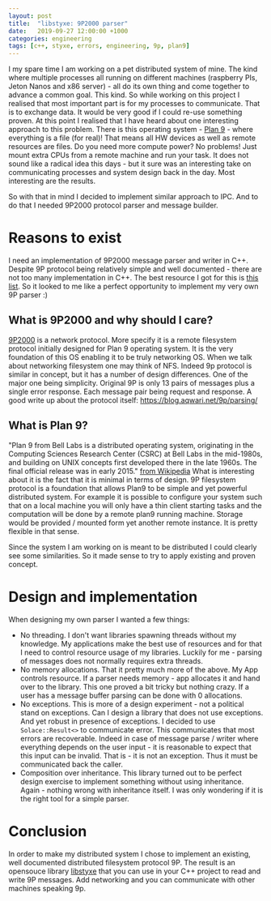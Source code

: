 ```yaml
---
layout: post
title:  "libstyxe: 9P2000 parser"
date:   2019-09-27 12:00:00 +1000
categories: engineering
tags: [c++, styxe, errors, engineering, 9p, plan9]
---
```


I my spare time I am working on a pet distributed system of mine. The kind where multiple processes all running on different machines (raspberry PIs, Jeton Nanos and x86 server) - all do its own thing and come together to advance a common goal. This kind. So while working on this project I realised that
most important part is for my processes to communicate. That is to exchange data. It would be very good if I could re-use something proven.
At this point I realised that I have heard about one interesting approach to this problem. There is this operating system - [Plan 9][plan9-wiki] - where everything is a file (for real)! That means all HW devices as well as remote resources are files. Do you need more compute power? No problems! Just mount extra CPUs from a remote machine and run your task.
It does not sound like a radical idea this days - but it sure was an interesting take on communicating processes and system design back in the day.
Most interesting are the results.

So with that in mind I decided to implement similar approach to IPC. And to do that I needed 9P2000 protocol parser and message builder.

# Reasons to exist
I need an implementation of 9P2000 message parser and writer in C++. Despite 9P protocol being relatively simple and well documented - there are not
too many implementation in C++. The best resource I got for this is [this list][9p-impl]. So it looked to me like a perfect opportunity to
implement my very own 9P parser :)

## What is 9P2000 and why should I care?
[9P2000][9p-protocol] is a network protocol. More specify it is a remote filesystem protocol initially designed for Plan 9 operating system. It is the very foundation of this OS enabling it to be truly networking OS.
When we talk about networking filesystem one may think of NFS. Indeed 9p protocol is similar in concept, but it has a number of design differences.
One of the major one being simplicity. Original 9P is only 13 pairs of messages plus a single error response. Each message pair being request and response.
A good write up about the protocol itself: https://blog.aqwari.net/9p/parsing/

## What is Plan 9?
"Plan 9 from Bell Labs is a distributed operating system, originating in the Computing Sciences Research Center (CSRC) at Bell Labs in the mid-1980s, and building on UNIX concepts first developed there in the late 1960s. The final official release was in early 2015." [from Wikipedia][plan9-wiki]
What is interesting about it is the fact that it is minimal in terms of design. 9P filesystem protocol is a foundation
that allows Plan9 to be simple and yet powerful distributed system. For example it is possible to configure your system such that
 on a local machine you will only have a thin client starting tasks and the computation will be done by a remote plan9 running machine.
 Storage would be provided / mounted form yet another remote instance. It is pretty flexible in that sense.

Since the system I am working on is meant to be distributed I could clearly see some similarities. So it made sense to try to apply existing and proven concept.

# Design and implementation
When designing my own parser I wanted a few things:
 - No threading. I don't want libraries spawning threads without my knowledge. My applications make the best use of resources
 and for that I need to control resource usage of my libraries. Luckily for me - parsing of messages does not normally requires extra threads.
 - No memory allocations. That it pretty much more of the above. My App controls resource. If a parser needs memory - app allocates it and hand over to the library.
 This one proved a bit tricky but nothing crazy. If a user has a message buffer parsing can be done with 0 allocations.
 - No exceptions. This is more of a design experiment - not a political stand on exceptions. Can I design a library that does not use exceptions.
    And yet robust in presence of exceptions. I decided to use `Solace::Result<>` to communicate error. This communicates that most errors are
    recoverable. Indeed in case of message parse / writer where everything depends on the user input - it is reasonable to expect that this input can be invalid.
    That is - it is not an exception. Thus it must be communicated back the caller.
 - Composition over inheritance. This library turned out to be perfect design exercise to implement something without using inheritance.
    Again - nothing wrong with inheritance itself. I was only wondering if it is the right tool for a simple parser.



# Conclusion
In order to make my distributed system I chose to implement an existing, well documented distributed filesystem protocol 9P.
The result is an opensouce library [libstyxe][libstyxe-git] that you can use in your C++ project to read and write 9P messages.
Add networking and you can communicate with other machines speaking 9p.


[9p-impl]: http://9p.cat-v.org/implementations
[9p-protocol]: https://en.wikipedia.org/wiki/9P_(protocol)
[plan9-wiki]: https://en.wikipedia.org/wiki/Plan_9_from_Bell_Labs
[libstyxe-git]: https://github.com/abbyssoul/libstyxe
